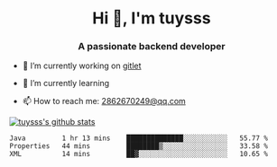 <h1 align="center">Hi 👋, I'm tuysss</h1>
<h3 align="center">A passionate backend developer </h3>

- 🔭 I’m currently working on [gitlet](https://github.com/tuysss/cs61b-sp21)

- 🌱 I’m currently learning 
    
- 📫 How to reach me: 2862670249@qq.com

[![tuysss's github stats](https://github-readme-stats.vercel.app/api?username=tuysss)](https://github.com/tuysss/github-readme-stats)

<!--START_SECTION:waka-->

```text
Java         1 hr 13 mins    ██████████████░░░░░░░░░░░   55.77 %
Properties   44 mins         ████████▒░░░░░░░░░░░░░░░░   33.58 %
XML          14 mins         ██▓░░░░░░░░░░░░░░░░░░░░░░   10.65 %
```

<!--END_SECTION:waka-->
